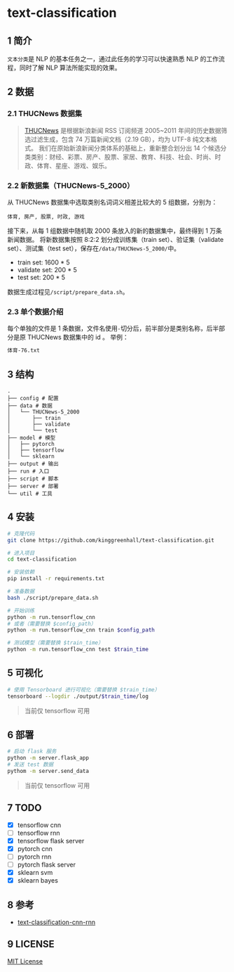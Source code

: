 # text-classification

## 1 简介

`文本分类`是 NLP 的基本任务之一，通过此任务的学习可以快速熟悉 NLP 的工作流程，同时了解 NLP 算法所能实现的效果。

## 2 数据

### 2.1 THUCNews 数据集

> [THUCNews](http://thuctc.thunlp.org/#%E4%B8%AD%E6%96%87%E6%96%87%E6%9C%AC%E5%88%86%E7%B1%BB%E6%95%B0%E6%8D%AE%E9%9B%86THUCNews)
是根据新浪新闻 RSS 订阅频道 2005~2011 年间的历史数据筛选过滤生成，包含 74 万篇新闻文档（2.19 GB），均为 UTF-8 纯文本格式。
我们在原始新浪新闻分类体系的基础上，重新整合划分出 14 个候选分类类别：财经、彩票、房产、股票、家居、教育、科技、社会、时尚、时政、体育、星座、游戏、娱乐。

### 2.2 新数据集（THUCNews-5_2000）

从 THUCNews 数据集中选取类别名词词义相差比较大的 5 组数据，分别为：
```
体育, 房产, 股票, 时政, 游戏
```
接下来，从每 1 组数据中随机取 2000 条放入的新的数据集中，最终得到 1 万条新闻数据。
将新数据集按照 8:2:2 划分成训练集（train set）、验证集（validate set）、测试集（test set），保存在`/data/THUCNews-5_2000/`中。

- train set: 1600 * 5
- validate set: 200 * 5
- test set: 200 * 5

数据生成过程见`/script/prepare_data.sh`。

### 2.3 单个数据介绍

每个单独的文件是 1 条数据，文件名使用`-`切分后，前半部分是类别名称，后半部分是原 THUCNews 数据集中的 id 。
举例：
```bash
体育-76.txt
```
## 3 结构

```
.
├── config # 配置
├── data # 数据
│   └── THUCNews-5_2000
│       ├── train
│       ├── validate
│       └── test
├── model # 模型
│   ├── pytorch
│   ├── tensorflow
│   └── sklearn
├── output # 输出
├── run # 入口
├── script # 脚本
├── server # 部署
└── util # 工具
```

## 4 安装

```bash
# 克隆代码
git clone https://github.com/kinggreenhall/text-classification.git

# 进入项目
cd text-classification

# 安装依赖
pip install -r requirements.txt

# 准备数据
bash ./script/prepare_data.sh

# 开始训练
python -m run.tensorflow_cnn
# 或者（需要替换 $config_path）
python -m run.tensorflow_cnn train $config_path

# 测试模型（需要替换 $train_time）
python -m run.tensorflow_cnn test $train_time
```

## 5 可视化

```bash
# 使用 Tensorboard 进行可视化（需要替换 $train_time）
tensorboard --logdir ./output/$train_time/log
```
> 当前仅 tensorflow 可用

## 6 部署

```bash
# 启动 flask 服务
python -m server.flask_app
# 发送 test 数据
pythom -m server.send_data
```

> 当前仅 tensorflow 可用

## 7 TODO

- [x] tensorflow cnn
- [ ] tensorflow rnn
- [x] tensorflow flask server
- [x] pytorch cnn
- [ ] pytorch rnn
- [ ] pytorch flask server
- [x] sklearn svm
- [x] sklearn bayes

## 8 参考

- [text-classification-cnn-rnn](https://github.com/gaussic/text-classification-cnn-rnn)

## 9 LICENSE

[MIT License](./LICENSE)
